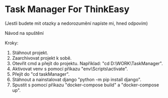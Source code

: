 # Task Manager For ThinkEasy
(Jestli budete mit otazky a nedorozumění napíste mi, hned odpovím)

 Návod na spuštění

Kroky:
1. Stáhnout projekt.
2. Zaarchivovat projekt k sobě.
3. Otevřit cmd a přejít do projektu. Například: "cd D:\WORK\TaskManager".
4. Aktivovat venv s pomocí příkazu "env\Scripts\activate".
5. Přejít do "cd taskManager".
6. Stáhnout a nainstalovat django  "python -m pip install django".
7. Spustit s pomocí příkazu "docker-compose build" a "docker-compose up".
